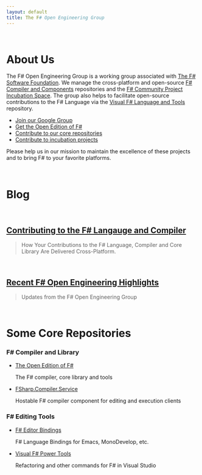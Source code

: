 ```yaml
---
layout: default
title: The F# Open Engineering Group
---
```


<br />

About Us
========

The F# Open Engineering Group is a working group associated with
[The F# Software Foundation](http://fsharp.org).
We manage the cross-platform and open-source [F# Compiler and Components](https://github.com/fsharp) repositories 
and the [F# Community Project Incubation Space](https://github.com/fsprojects).
The group also helps to facilitate open-source contributions to the F#
Language via the [Visual F# Language and Tools](https://visualfsharp.codeplex.com/) repository.

* [Join our Google Group](http://groups.google.com/group/fsharp-opensource)
* [Get the Open Edition of F#](http://fsharp.org)
* [Contribute to our core repositories](http://github.com/fsharp)
* [Contribute to incubation projects](http://github.com/fsprojects)

Please help us in our mission to maintain the excellence of these projects and
to bring F# to your favorite platforms.

<br />

Blog
====

<br />

[Contributing to the F# Langauge and Compiler](blog/2014/fsharp-contributions.html)
-----------------------------------------------------------------------------------

> How Your Contributions to the F# Language, Compiler and Core Library Are Delivered Cross-Platform.

<br />
 
[Recent F# Open Engineering Highlights](blog/2014/may-highlights.html)
----------------------------------------------------------------------

> Updates from the F# Open Engineering Group

<br />
 

Some Core Repositories
======================

### F# Compiler and Library

* [The Open Edition of F#](http://github.com/fsharp/fsharp)
  
  The F# compiler, core library and tools

* [FSharp.Compiler.Service](http://fsharp.github.io/FSharp.Compiler.Service)
  
  Hostable F# compiler component for editing and execution clients

### F# Editing Tools

* [F# Editor Bindings](http://github.com/fsharp/fsharpbinding)
 
  F# Language Bindings for Emacs, MonoDevelop, etc.

* [Visual F# Power Tools](http://fsprojects.github.io/VisualFSharpPowerTools)
  
  Refactoring and other commands for F# in Visual Studio
 

